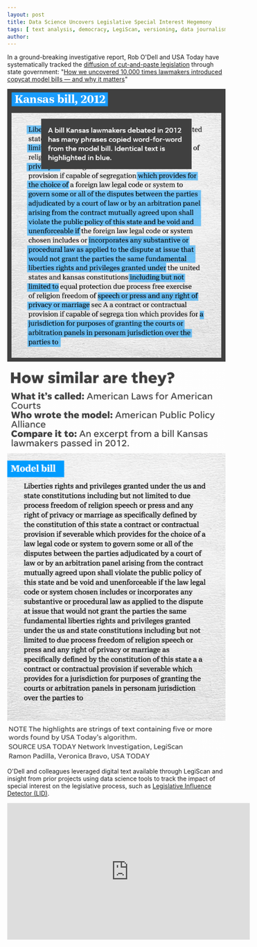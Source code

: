 ```yaml
---
layout: post
title: Data Science Uncovers Legislative Special Interest Hegemony
tags: [ text analysis, democracy, LegiScan, versioning, data journalism ]
author:
---
```



In a ground-breaking investigative report, Rob O'Dell and USA Today have systematically tracked the [diffusion of cut-and-paste legislation](https://www.azcentral.com/pages/interactives/asbestos-sharia-law-model-bills-lobbyists-special-interests-influence-state-laws/) through state government: "[How we uncovered 10,000 times lawmakers introduced copycat model bills — and why it matters](https://www.usatoday.com/story/news/investigations/2019/04/03/how-laws-made-why-we-revealed-politicians-didnt-write-them/3162256002/)"

![](img/copy-paste-legislation.png)

![](img/242-Sharia-Kansas.gif)


O'Dell and colleagues leveraged digital text available through LegiScan and insight from prior projects using data science tools to track the impact of special interest on the legislative process, such as [Legislative Influence Detector (LID)](https://dssg.uchicago.edu/lid/).

<iframe width="560" height="315" src="https://www.youtube-nocookie.com/embed/UOS6Czh-y3A" frameborder="0" allow="accelerometer; autoplay; encrypted-media; gyroscope; picture-in-picture" allowfullscreen></iframe>

